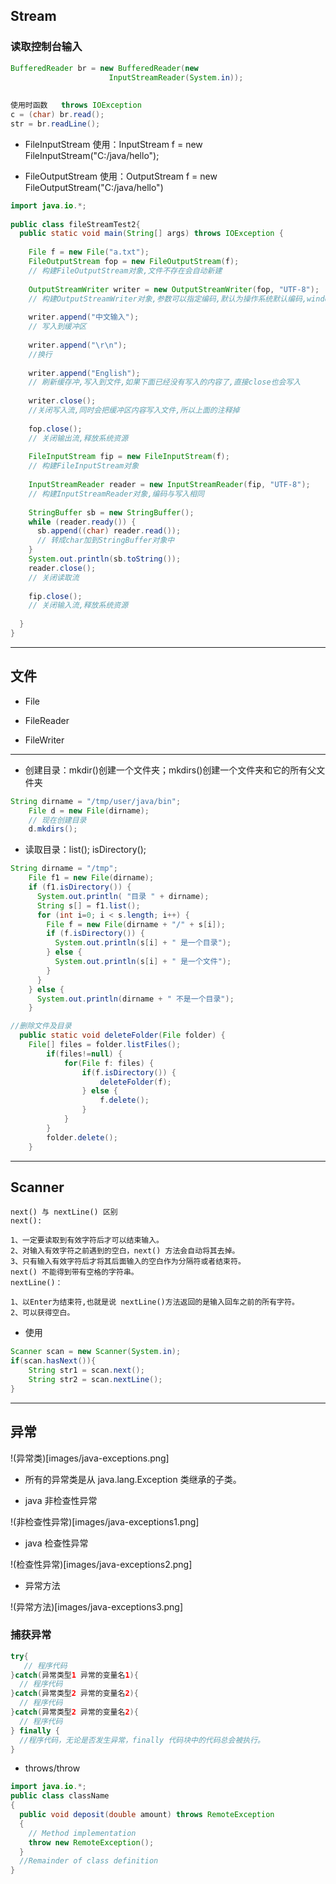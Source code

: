 ## Stream

### 读取控制台输入

``` java
BufferedReader br = new BufferedReader(new 
                      InputStreamReader(System.in));
	
	
使用时函数   throws IOException
c = (char) br.read();
str = br.readLine();	

```


- FileInputStream 使用：InputStream f = new FileInputStream("C:/java/hello");

- FileOutputStream 使用：OutputStream f = new FileOutputStream("C:/java/hello")


``` java
import java.io.*;
 
public class fileStreamTest2{
  public static void main(String[] args) throws IOException {
    
    File f = new File("a.txt");
    FileOutputStream fop = new FileOutputStream(f);
    // 构建FileOutputStream对象,文件不存在会自动新建
    
    OutputStreamWriter writer = new OutputStreamWriter(fop, "UTF-8");
    // 构建OutputStreamWriter对象,参数可以指定编码,默认为操作系统默认编码,windows上是gbk
    
    writer.append("中文输入");
    // 写入到缓冲区
    
    writer.append("\r\n");
    //换行
    
    writer.append("English");
    // 刷新缓存冲,写入到文件,如果下面已经没有写入的内容了,直接close也会写入
    
    writer.close();
    //关闭写入流,同时会把缓冲区内容写入文件,所以上面的注释掉
    
    fop.close();
    // 关闭输出流,释放系统资源
 
    FileInputStream fip = new FileInputStream(f);
    // 构建FileInputStream对象
    
    InputStreamReader reader = new InputStreamReader(fip, "UTF-8");
    // 构建InputStreamReader对象,编码与写入相同
 
    StringBuffer sb = new StringBuffer();
    while (reader.ready()) {
      sb.append((char) reader.read());
      // 转成char加到StringBuffer对象中
    }
    System.out.println(sb.toString());
    reader.close();
    // 关闭读取流
    
    fip.close();
    // 关闭输入流,释放系统资源
 
  }
}

```

---

## 文件

- File

- FileReader

- FileWriter

----

- 创建目录：mkdir()创建一个文件夹；mkdirs()创建一个文件夹和它的所有父文件夹

``` java
String dirname = "/tmp/user/java/bin";
    File d = new File(dirname);
    // 现在创建目录
    d.mkdirs();
```

- 读取目录：list(); isDirectory();

``` java
String dirname = "/tmp";
    File f1 = new File(dirname);
    if (f1.isDirectory()) {
      System.out.println( "目录 " + dirname);
      String s[] = f1.list();
      for (int i=0; i < s.length; i++) {
        File f = new File(dirname + "/" + s[i]);
        if (f.isDirectory()) {
          System.out.println(s[i] + " 是一个目录");
        } else {
          System.out.println(s[i] + " 是一个文件");
        }
      }
    } else {
      System.out.println(dirname + " 不是一个目录");
    }
```


``` java
//删除文件及目录
  public static void deleteFolder(File folder) {
    File[] files = folder.listFiles();
        if(files!=null) { 
            for(File f: files) {
                if(f.isDirectory()) {
                    deleteFolder(f);
                } else {
                    f.delete();
                }
            }
        }
        folder.delete();
    }
```

---

## Scanner

``` shell
next() 与 nextLine() 区别
next():

1、一定要读取到有效字符后才可以结束输入。
2、对输入有效字符之前遇到的空白，next() 方法会自动将其去掉。
3、只有输入有效字符后才将其后面输入的空白作为分隔符或者结束符。
next() 不能得到带有空格的字符串。
nextLine()：

1、以Enter为结束符,也就是说 nextLine()方法返回的是输入回车之前的所有字符。
2、可以获得空白。

```

- 使用

``` java
Scanner scan = new Scanner(System.in); 
if(scan.hasNext()){
    String str1 = scan.next();
    String str2 = scan.nextLine();
}


```

---

## 异常


!(异常类)[images/java-exceptions.png]

- 所有的异常类是从 java.lang.Exception 类继承的子类。

- java 非检查性异常

!(非检查性异常)[images/java-exceptions1.png]

- java  检查性异常

!(检查性异常)[images/java-exceptions2.png]

- 异常方法

!(异常方法)[images/java-exceptions3.png]


### 捕获异常

``` java
try{
   // 程序代码
}catch(异常类型1 异常的变量名1){
  // 程序代码
}catch(异常类型2 异常的变量名2){
  // 程序代码
}catch(异常类型2 异常的变量名2){
  // 程序代码
} finally {
  //程序代码，无论是否发生异常，finally 代码块中的代码总会被执行。
}


```

- throws/throw

``` java
import java.io.*;
public class className
{
  public void deposit(double amount) throws RemoteException
  {
    // Method implementation
    throw new RemoteException();
  }
  //Remainder of class definition
}

```
